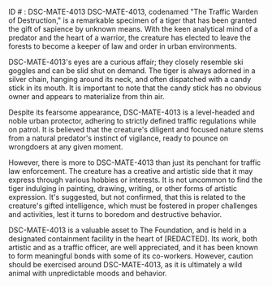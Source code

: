 ID # : DSC-MATE-4013
DSC-MATE-4013, codenamed "The Traffic Warden of Destruction," is a remarkable specimen of a tiger that has been granted the gift of sapience by unknown means. With the keen analytical mind of a predator and the heart of a warrior, the creature has elected to leave the forests to become a keeper of law and order in urban environments.

DSC-MATE-4013's eyes are a curious affair; they closely resemble ski goggles and can be slid shut on demand. The tiger is always adorned in a silver chain, hanging around its neck, and often dispatched with a candy stick in its mouth. It is important to note that the candy stick has no obvious owner and appears to materialize from thin air.

Despite its fearsome appearance, DSC-MATE-4013 is a level-headed and noble urban protector, adhering to strictly defined traffic regulations while on patrol. It is believed that the creature's diligent and focused nature stems from a natural predator's instinct of vigilance, ready to pounce on wrongdoers at any given moment.

However, there is more to DSC-MATE-4013 than just its penchant for traffic law enforcement. The creature has a creative and artistic side that it may express through various hobbies or interests. It is not uncommon to find the tiger indulging in painting, drawing, writing, or other forms of artistic expression. It's suggested, but not confirmed, that this is related to the creature's gifted intelligence, which must be fostered in proper challenges and activities, lest it turns to boredom and destructive behavior.

DSC-MATE-4013 is a valuable asset to The Foundation, and is held in a designated containment facility in the heart of [REDACTED]. Its work, both artistic and as a traffic officer, are well appreciated, and it has been known to form meaningful bonds with some of its co-workers. However, caution should be exercised around DSC-MATE-4013, as it is ultimately a wild animal with unpredictable moods and behavior.